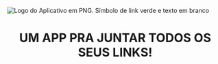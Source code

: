 ![Logo do Aplicativo em PNG.  Símbolo de link verde e texto em branco](https://user-images.githubusercontent.com/100874392/234431550-a07cbf80-1ae2-4ec3-866a-16c594cd76ad.png)


<h1 align="center">UM APP PRA JUNTAR TODOS OS SEUS LINKS!</h1>
